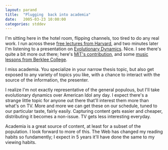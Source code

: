 ```yaml
---
layout: parand
title:  "Plugging  back into academia"
date:   2005-03-23 10:00:00
categories: stddev
---
```

I'm sitting here in the hotel room, flipping channels, too tired to do any real work. I run across these [free lectures from Harvard](/web/20110106053312/http://athome.harvard.edu/), and two minutes later I'm listening to a presentation on [Evolutionary Dynamics](/web/20110106053312/http://athome.harvard.edu/dh/evd.html). Nice. I see there's quite a bit more out there; here's [MIT's contribution](/web/20110106053312/http://ocw.mit.edu/index.html), and some [music lessons from Berklee College](/web/20110106053312/http://www.berkleeshares.com/).

I miss academia. You specialize in your narrow thesis topic, but also get exposed to any variety of topics you like, with a chance to interact with the source of the information, the presenter. 

I realize I'm not exactly representative of the general populous, but I'll take evolutionary dynamics over American Idol any day. I expect there's a strange little topic for anyone out there that'll interest them more than what's on TV. More and more we can get these on our schedule, tuned to our particular taste, fairly easily. Capturing content gets easier and cheaper, distributing it becomes a non-issue. TV gets less interesting everyday.

Academia is a great source of content, at least for a subset of the population. I look forward to more of this. The Web has changed my reading habits so fundamently; I expect in 5 years it'll have done the same to my viewing habits.
